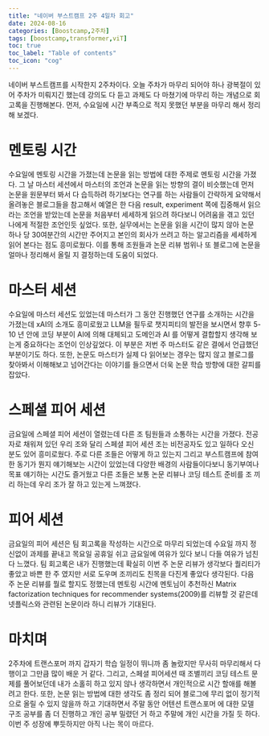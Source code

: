```yaml
---
title: "네이버 부스트캠프 2주 4일차 회고"
date: 2024-08-16
categories: [Boostcamp,2주차]
tags: [boostcamp,transformer,viT]
toc: true
toc_label: "Table of contents"
toc_icon: "cog"
---
```


네이버 부스트캠프를 시작한지 2주차이다. 오늘 주차가 마무리 되어야 하나 광복절이 있어 주차가 미뤄지긴 했는데 강의도 다 듣고 과제도 다 마쳤기에 마무리 하는 개념으로 회고록을 진행해본다. 먼저, 수요일에 시간 부족으로 적지 못했던 부분을 마무리 해서 정리해 보겠다.

# 멘토링 시간
수요일에 멘토링 시간을 가졌는데 논문을 읽는 방법에 대한 주제로 멘토링 시간을 가졌다. 그 날 마스터 세션에서 마스터의 조언과 논문을 읽는 방향의 결이 비슷했는데 먼저 논문을 원문부터 봐서 다 습득하려 하기보다는 연구를 하는 사람들이 간략하게 요약해서 올려놓은
블로그들을 참고해서 예열은 한 다음 result, experiment 쪽에 집중해서 읽으라는 조언을 받았는데 논문을 처음부터 세세하게 읽으려 하다보니 어려움을 겪고 있던 나에게 적절한 조언인듯 싶었다. 또한, 실무에서는 논문을 읽을 시간이 많지 않아 논문 하나 당 30여분간의
시간만 주어지고 본인의 회사가 쓰려고 하는 알고리즘을 세세하게 읽어 본다는 점도 흥미로웠다. 이를 통해 조원들과 논문 리뷰 범위나 또 블로그에 논문을 얼마나 정리해서 올릴 지 결정하는데 도움이 되었다.

# 마스터 세션 

수요일에 마스터 세션도 있었는데 마스터가 그 동안 진행했던 연구를 소개하는 시간을 가졌는데 xAI의 소개도 흥미로웠고 LLM을 필두로 챗지피티의 발전을 보시면서 향후 5-10 년 안에 코딩 부분이 AI에 의해 대체되고 도메인과 AI 를 어떻게 결합할지 생각해 보는게 중요하다는 
조언이 인상깊었다. 이 부분은 저번 주 마스터도 같은 결에서 언급했던 부분이기도 하다. 또한, 논문도 마스터가 실제 다 읽어보는 경우는 많지 않고 블로그를 찾아봐서 이해해보고 넘어간다는 이야기를 들으면서 더욱 논문 학습 방향에 대한 갈피를 잡았다.

# 스페셜 피어 세션

금요일에 스페셜 피어 세션이 열렸는데 다른 조 팀원들과 소통하는 시간을 가졌다. 전공자로 채워져 있던 우리 조와 달리 스페셜 피어 세션 조는 비전공자도 있고 일하다 오신 분도 있어 흥미로웠다. 주로 다른 조들은 어떻게 하고 있는지 그리고 부스트캠프에
참여한 동기가 뭔지 얘기해보는 시간이 있었는데 다양한 배경의 사람들이다보니 동기부여나 목표 얘기하는 시간도 즐거웠고 다른 조들은 보통 논문 리뷰나 코딩 테스트 준비를 조 끼리 하는데 우리 조가 잘 하고 있는게 느껴졌다.

# 피어 세션

금요일의 피어 세션은 팀 회고록을 작성하는 시간으로 마무리 되었는데 수요일 까지 정신없이 과제를 끝내고 목요일 공휴일 쉬고 금요일에 여유가 있다 보니 다들 여유가 넘친다 느꼈다. 팀 회고록은 내가 진행했는데 확실히 이번 주 논문 리뷰가 생각보다 퀄리티가 좋았고
바쁜 한 주 였지만 서로 도우며 조끼리도 친목을 다진게 좋았다 생각된다. 다음 주 논문 리뷰를 뭘로 할지도 정했는데 멘토링 시간에 멘토님이 추천하신 Matrix factorization techniques for recommender systems(2009)를 리뷰할 것 같은데 
넷플릭스와 관련된 논문이라 하니 리뷰가 기대된다. 

# 마치며

2주차에 트랜스포머 까지 갑자기 학습 일정이 뛰니까 좀 놀랐지만 무사히 마무리해서 다행이고 그만큼 많이 배운 거 같다. 그리고, 스페셜 피어세션 때 조별끼리 코딩 테스트 문제를 풀어보던데 내가 소홀히 하고 있지 않나 생각하면서 개인적으로 시간 할애를
해볼려고 한다. 또한, 논문 읽는 방법에 대한 생각도 좀 정리 되어 블로그에 무리 없이 정기적으로 올릴 수 있지 않을까 하고 기대하면서 주말 동안 어텐션 트랜스포머 에 대한 모델 구조 공부를 좀 더 진행하고 개인 공부 밀렸던 거 하고 주말에 개인 시간을 
가질 듯 하다. 이번 주 성장에 뿌듯하지만 아직 나는 목이 마르다.


